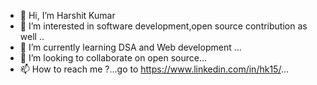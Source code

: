 - 👋 Hi, I’m Harshit Kumar
- 👀 I’m interested in software development,open source contribution as well ..
- 🌱 I’m currently learning DSA and Web development ...
- 💞️ I’m looking to collaborate on open source...
- 📫 How to reach me ?...go to https://www.linkedin.com/in/hk15/...

<!---
k-harshit/k-harshit is a ✨ special ✨ repository because its `README.md` (this file) appears on your GitHub profile.
You can click the Preview link to take a look at your changes.
--->
